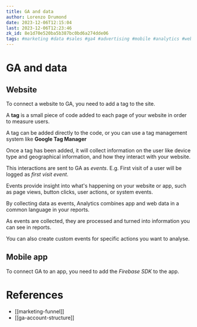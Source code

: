 ```yaml
---
title: GA and data
author: Lorenzo Drumond
date: 2023-12-06T12:15:04
last: 2023-12-06T12:23:46
zk_id: 8e1d70e520ba5b387bc0bd6a274dde06
tags: #marketing #data #sales #ga4 #advertising #mobile #analytics #website #firebase #google #collection #GA_tag #measurement
---
```



# GA and data
## Website
To connect a website to GA, you need to add a tag to the site.

A __tag__ is a small piece of code added to each page of your website in order to measure users.

A tag can be added directly to the code, or you can use a tag management system like __Google Tag Manager__

Once a tag has been added, it will collect information on the user like device type and geographical information,
and how they interact with your website.

This interactions are sent to GA as _events_. E.g. First visit of a user will be logged as _first visit event_.

Events provide insight into what's happening on your website or app, such as page views, button clicks, user actions, or system events.

By collecting data as events, Analytics combines app and web data in a common language in your reports.

As events are collected, they are processed and turned into information you can see in reports.

You can also create custom events for specific actions you want to analyse.


## Mobile app
To connect GA to an app, you need to add the _Firebase SDK_ to the app.

# References
- [[marketing-funnel]]
- [[ga-account-structure]]
